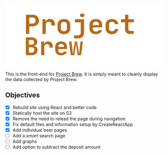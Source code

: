 ![](banner.png)

This is the front-end for [Project Brew](https://github.com/simonsben/Project-Brew).
It is simply meant to cleanly display the data collected by Project Brew.
  

## Objectives

- [X] Rebuild site using React and better code
- [X] Statically host the site on S3
- [X] Remove the need to relead the page during navigation
- [X] Fix default files and information setup by CreateReactApp
- [X] Add individual beer pages
- [ ] Add a *smart* search page
- [ ] Add graphs
- [ ] Add option to subtract the deposit amount
